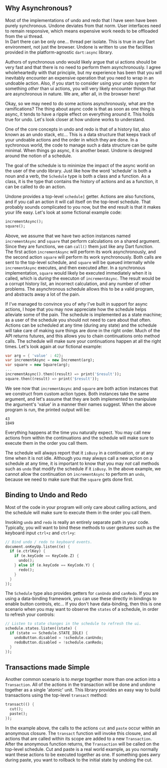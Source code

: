 ## Why Asynchronous?

Most of the implementations of undo and redo that I have seen have been purely
synchronous.  Undone deviates from that norm.  User interfaces need to remain
responsive, which means expensive work needs to be offloaded from the ui thread.  
In Dart there can be only one... thread per isolate.  This is true in any Dart 
environment, not just the browser.  Undone is written to use the facilities 
provided in the platform-agnostic `dart:async` library.

Authors of synchronous undo would likely argue that ui actions should be very 
fast and that there is no need to perform them asynchronously.  I agree 
wholeheartedly with that principle, but my experience has been that you will 
inevitably encounter an expensive operation that you need to wrap in an undoable
action.  Also, if you start to consider using your undo system for something 
_other_ than ui actions, you will very likely encounter things that are 
asynchronous in nature.  We are, after all, in the browser here!

Okay, so we may need to do some actions asynchronously, what are the 
ramifications?  The thing about async code is that as soon as one thing is 
async, it tends to have a ripple effect on everything around it.  This holds 
true for undo.  Let's look closer at how undone works to understand.

One of the core concepts in undo and redo is that of a history list, also known
as an undo stack, etc... This is a data structure that keeps track of your 
undoable actions and the order in which they are done.  In a sychronous world, 
the code to manage such a data structure can be quite minimal.  When things go
async, it is another beast.  Undone is designed around the notion of a schedule.

The goal of the schedule is to minimize the impact of the async world on the
user of the undo library.  Just like how the word 'schedule' is both a noun and 
a verb, the `Schedule` type is both a class and a function.  As a class, it is 
the type that contains the history of actions and as a function, it can be 
called to do an action.

Undone provides a top-level `schedule]` getter.  Actions are also functions, and 
if you call an action it will call itself on the top-level schedule.  That 
probably sounds complicated to you now, but the end result is that it makes your 
life easy.  Let's look at some fictional example code:

```dart
incrementAsync();
square();
```

Above, we assume that we have two action instances named `incrementAsync` and 
`square` that perform calculations on a shared argument.  Since they are 
functions, we can `call()` them just like any Dart function.  The first 
action `incrementAsync` will perform its work asynchronously, and the second 
action `square` will perform its work synchronously.  Both calls are sent to the 
top-level schedule, and `square` will be queued internally while 
`incrementAsync` executes, and then executed after.  In a synchronous 
implementation, `square` would likely be executed immediately when it is called, 
which is _during_ the executon of `incrementAsync`.  The result would be a 
corrupt history list, an incorrect calculation, and any number of other 
problems.  The asynchronous schedule allows this to be a valid program, and 
abstracts away a lot of the pain.

If I've managed to convince you of _why_ I've built in support for async 
actions, I hope that you may now appreciate how the schedule helps alleviate
some of the pain.  The schedule is implemented as a state machine; as a user of
the schedule you should not need to care about that often.  Actions can be
scheduled at any time (during any state) and the schedule will take care of 
making sure things are done in the right order.  Much of the API returns 
futures, and this allows you to chain continuations onto method calls.  The
schedule will make sure your continuations happen at all the right times.  Let's
look again at our fictional example:

```dart
var arg = { 'value' : 42};
var incrementAsync = new Increment(arg);
var square = new Square(arg);
...
incrementAsync().then((result) => print('$result'));
square.then((result) => print('$result'));
```

We see now that `incrementAsync` and `square` are both action instances that we
construct from custom action types.  Both instances take the same argument, and
let's assume that they are both implemented to manipulate the argument's 'value'
in a manner their names suggest.  When the above program is run, the printed
output will be:

```
43
1849
```

Everything happens at the time you naturally expect.  You may call new actions
from within the continuations and the schedule will make sure to execute them in 
the order you call them.  

The schedule will always report that it `isBusy` in a continuation, or at any
time when it is not idle.  Although you may always call a new action on a 
schedule at any time, it is important to know that you may _not_ call methods
such as `undo` that modify the schedule if it `isBusy`.  In the above example,
we cannot allow the continuation on `incrementAsync` to perform an `undo`, 
because we need to make sure that the `square` gets done first.

## Binding to Undo and Redo

Most of the code in your program will only care about calling actions, and the 
schedule will make sure to execute them in the order you call them.

Invoking `undo` and `redo` is really an entirely separate path in your code.
Typically, you will want to bind these methods to user gestures such as the 
keyboard input `ctrl+z` and `ctrl+y`:

```dart
// Bind undo / redo to keyboard events.
document.onKeyUp.listen((e) {    
  if (e.ctrlKey) {
    if (e.keyCode == KeyCode.Z) {
      undo();
    } else if (e.keyCode == KeyCode.Y) {
      redo();
    }
  }
});
```

The `Schedule` type also provides getters for `canUndo` and `canRedo`.  If you 
are using a data-binding framework, you can use these directly in bindings to 
enable button controls, etc...  If you don't have data-binding, then this is one 
scenario when you may want to observe the `states` of a schedule, in order to 
refresh your controls:

```dart
// Listen to state changes in the schedule to refresh the ui.
schedule.states.listen((state) {
  if (state == Schedule.STATE_IDLE) {
    undoButton.disabled = !schedule.canUndo;
    redoButton.disabled = !schedule.canRedo;
  }
});
```

## Transactions made Simple

Another common scenario is to _merge_ together more than one action into a
`Transaction`.  All of the actions in the transaction will be done and undone 
together as a single 'atomic' unit.  This library provides an easy way to build 
transactions using the top-level `transact` method:

```dart
transact(() {
  cut();
  paste();
});
```

In the example above, the calls to the actions `cut` and `paste` occur within
an anonymous closure.  The `transact` function will invoke this closure, and all 
actions that are called within its scope are added to a new `Transaction`.  
After the anonymous function returns, the `Transaction` will be called on the 
top-level schedule.  Cut and paste is a real world example, as you normally want 
these actions to be executed together as one.  If something goes awry during 
paste, you want to rollback to the initial state by undoing the cut.

